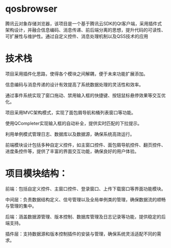 # qosbrowser

腾讯云对象存储浏览器，该项目是一个基于腾讯云SDK的Qt客户端，采用插件式架构设计，并融合信息编码、消息传递、前后端分离的思想，提升代码的可读性、可扩展性与维护性。通过自定义控件、消息处理机制以及QSS技术的应用
 
# 技术栈

项目采用插件化思路，使得各个模块之间解耦，便于未来功能扩展添加。

信息编码与消息传递的设计有效提高了系统数据处理的灵活性和效率。

通过事件系统实现了窗口拖动、禁用输入框的快捷键、按钮鼠标悬停效果等交互优化。

项目采用MVC架构模式，实现了面包屑导航和桶列表窗口等功能。

使用QCompleter实现输入框的自动补全，提供实时匹配的下拉提示。

利用单例模式管理日志、数据库以及数据源，确保系统高效运行。

前端模块设计包括多种自定义控件，如主窗口控件、面包屑导航控件、翻页控件、进度条控件等，提供了丰富的界面交互功能，确保良好的用户体验。

# 项目模块结构：

前端：包括自定义控件、主窗口控件、登录窗口、上传下载窗口等界面功能模块。

中间层：负责数据结构定义、信号管理以及全局单例类的管理，确保数据流的顺畅与管理的集中。

后端：涵盖数据源管理、版本控制、数据库管理及日志记录等功能，提供稳定的后端支持。

插件层：支持数据源和版本控制插件的安装与管理，确保系统灵活适配不同的需求。


